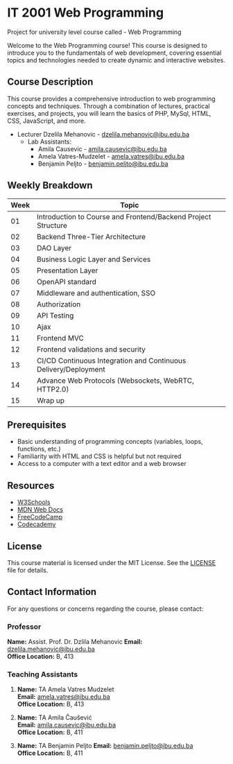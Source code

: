 # IT 2001 Web Programming

Project for university level course called - Web Programming

Welcome to the Web Programming course! This course is designed to introduce you to the fundamentals of web development, covering essential topics and technologies needed to create dynamic and interactive websites.

## Course Description

This course provides a comprehensive introduction to web programming concepts and techniques. Through a combination of lectures, practical exercises, and projects, you will learn the basics of PHP, MySql, HTML, CSS, JavaScript, and more.

- Lecturer Dzelila Mehanovic - dzelila.mehanovic@ibu.edu.ba
  - Lab Assistants: 
    - Amila Causevic - amila.causevic@ibu.edu.ba
    - Amela Vatres-Mudzelet - amela.vatres@ibu.edu.ba
    - Benjamin Peljto - benjamin.peljto@ibu.edu.ba

## Weekly Breakdown

| Week | Topic |
|------|-------|
| 01   | Introduction to Course and Frontend/Backend Project Structure |
| 02   | Backend Three-Tier Architecture |
| 03   | DAO Layer |
| 04   | Business Logic Layer and Services |
| 05   | Presentation Layer |
| 06   | OpenAPI standard |
| 07   | Middleware and authentication, SSO |
| 08   | Authorization |
| 09   | API Testing |
| 10   | Ajax |
| 11   | Frontend MVC |
| 12   | Frontend validations and security |
| 13   | CI/CD Continuous Integration and Continuous Delivery/Deployment|
| 14   | Advance Web Protocols (Websockets, WebRTC, HTTP2.0) |
| 15   | Wrap up |


## Prerequisites

- Basic understanding of programming concepts (variables, loops, functions, etc.)
- Familiarity with HTML and CSS is helpful but not required
- Access to a computer with a text editor and a web browser

## Resources

- [W3Schools](https://www.w3schools.com/)
- [MDN Web Docs](https://developer.mozilla.org/en-US/docs/Web)
- [FreeCodeCamp](https://www.freecodecamp.org/)
- [Codecademy](https://www.codecademy.com/learn)

## License

This course material is licensed under the MIT License. See the [LICENSE](LICENSE) file for details.

## Contact Information

For any questions or concerns regarding the course, please contact:

### Professor

**Name:** Assist. Prof. Dr. Dzlila Mehanovic
**Email:** dzelila.mehanovic@ibu.edu.ba  
**Office Location:** B, 413

### Teaching Assistants

1. **Name:** TA Amela Vatres Mudzelet   
   **Email:** amela.vatres@ibu.edu.ba  
   **Office Location:** B, 413

2. **Name:** TA Amila Čaušević  
   **Email:** amila.causevic@ibu.edu.ba  
   **Office Location:** B, 411

3. **Name:** TA Benjamin Peljto
   **Email:** benjamin.peljto@ibu.edu.ba  
   **Office Location:** B, 411

